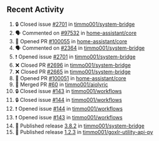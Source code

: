 ## Recent Activity

<!--START_SECTION:activity-->
1. 🔒 Closed issue [#2701](https://github.com/timmo001/system-bridge/issues/2701) in [timmo001/system-bridge](https://github.com/timmo001/system-bridge)
2. 🗣 Commented on [#97532](https://github.com/home-assistant/core/issues/97532) in [home-assistant/core](https://github.com/home-assistant/core)
3. 💪 Opened PR [#100055](https://github.com/home-assistant/core/pull/100055) in [home-assistant/core](https://github.com/home-assistant/core)
4. 🗣 Commented on [#2364](https://github.com/timmo001/system-bridge/issues/2364) in [timmo001/system-bridge](https://github.com/timmo001/system-bridge)
5. ❗ Opened issue [#2701](https://github.com/timmo001/system-bridge/issues/2701) in [timmo001/system-bridge](https://github.com/timmo001/system-bridge)
6. ❌ Closed PR [#2696](https://github.com/timmo001/system-bridge/pull/2696) in [timmo001/system-bridge](https://github.com/timmo001/system-bridge)
7. ❌ Closed PR [#2665](https://github.com/timmo001/system-bridge/pull/2665) in [timmo001/system-bridge](https://github.com/timmo001/system-bridge)
8. 💪 Opened PR [#100051](https://github.com/home-assistant/core/pull/100051) in [home-assistant/core](https://github.com/home-assistant/core)
9. 🎉 Merged PR [#60](https://github.com/timmo001/aiolyric/pull/60) in [timmo001/aiolyric](https://github.com/timmo001/aiolyric)
10. 🔒 Closed issue [#143](https://github.com/timmo001/workflows/issues/143) in [timmo001/workflows](https://github.com/timmo001/workflows)
11. 🔒 Closed issue [#144](https://github.com/timmo001/workflows/issues/144) in [timmo001/workflows](https://github.com/timmo001/workflows)
12. ❗ Opened issue [#144](https://github.com/timmo001/workflows/issues/144) in [timmo001/workflows](https://github.com/timmo001/workflows)
13. ❗ Opened issue [#143](https://github.com/timmo001/workflows/issues/143) in [timmo001/workflows](https://github.com/timmo001/workflows)
14. 🚀 Published release [3.8.2](https://github.com/3.8.2) in [timmo001/system-bridge](https://github.com/timmo001/system-bridge)
15. 🚀 Published release [1.2.3](https://github.com/1.2.3) in [timmo001/goxlr-utility-api-py](https://github.com/timmo001/goxlr-utility-api-py)
<!--END_SECTION:activity-->
